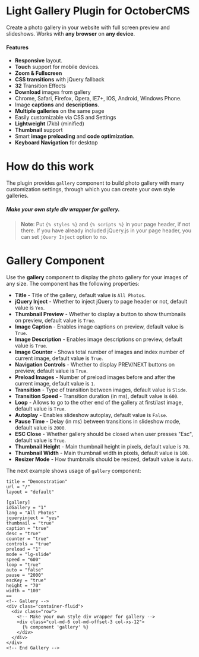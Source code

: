 # Light Gallery Plugin for OctoberCMS
Create a photo gallery in your website with full screen preview and slideshows. Works with **any browser** on **any device**.

#### Features
* **Responsive** layout.
* **Touch** support for mobile devices.
* **Zoom & Fullscreen**
* **CSS transitions** with jQuery fallback
* **32** Transition Effects
* **Download** images from gallery
* Chrome, Safari, Firefox, Opera, IE7+, IOS, Android, Windows Phone.
* Image **captions** and **descriptions**.
* **Multiple galleries** on the same page
* Easily customizable via CSS and Settings
* **Lightweight** (7kb) (minified)
* **Thumbnail** support
* Smart **image preloading** and **code optimization**.
* **Keyboard Navigation** for desktop

# How do this work
The plugin provides `gallery` component to build photo gallery with many customization settings, through which you can create your own style galleries.
##### Make your own style **div** wrapper for gallery.

> **Note**: Put `{% styles %}` and `{% scripts %}` in your page header, if not there. If you have already included jQuery.js in your page header, you can set `jQuery Inject` option to no.

# Gallery Component
Use the **gallery** component to display the photo gallery for your images of any size.
The component has the following properties:
* **Title** - Title of the gallery, default value is `All Photos`.
* **jQuery Inject** - Whether to inject jQuery to page header or not, default value is `Yes`.
* **Thumbnail Preview** - Whether to display a button to show thumbnails on preview, default value is `True`.
* **Image Caption** - Enables image captions on preview, default value is `True`.
* **Image Description** - Enables image descriptions on preview, default value is `True`.
* **Image Counter** - Shows total number of images and index number of current image, default value is `True`.
* **Navigation Controls** - Whether to display PREV/NEXT buttons on preview, default value is `True`.
* **Preload Images** - Number of preload images before and after the current image, default value is `1`.
* **Transition** - Type of transition between images, default value is `Slide`.
* **Transition Speed** - Transition duration (in ms), default value is `600`.
* **Loop** - Allows to go to the other end of the gallery at first/last image, default value is `True`.
* **Autoplay** - Enables slideshow autoplay, default value is `False`.
* **Pause Time** - Delay (in ms) between transitions in slideshow mode, default value is `2000`.
* **ESC Close** - Whether gallery should be closed when user presses "Esc", default value is `True`.
* **Thumbnail Height** - Main thumbnail height in pixels, default value is `70`.
* **Thumbnail Width** - Main thumbnail width in pixels, default value is `100`.
* **Resizer Mode** - How thumbnails should be resized, default value is `Auto`.

The next example shows usage of `gallery` component:
```	
title = "Demonstration"
url = "/"
layout = "default"

[gallery]
idGallery = "1"
lang = "All Photos"
jqueryinject = "yes"
thumbnail = "true"
caption = "true"
desc = "true"
counter = "true"
controls = "true"
preload = "1"
mode = "lg-slide"
speed = "600"
loop = "true"
auto = "false"
pause = "2000"
escKey = "true"
height = "70"
width = "100"
==
<!-- Gallery -->
<div class="container-fluid">
  <div class="row">
    <!-- Make your own style div wrapper for gallery -->
    <div class="col-md-6 col-md-offset-3 col-xs-12">
      {% component 'gallery' %}
    </div>
  </div>
</div>
<!-- End Gallery -->
```